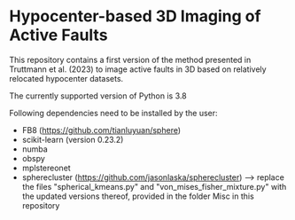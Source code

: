 # Hypocenter-based 3D Imaging of Active Faults

This repository contains a first version of the method presented in Truttmann et al. (2023) to image active faults in 3D based on relatively relocated hypocenter datasets.

The currently supported version of Python is 3.8

Following dependencies need to be installed by the user:
- FB8 (https://github.com/tianluyuan/sphere)
- scikit-learn (version 0.23.2)
- numba
- obspy
- mplstereonet
- spherecluster (https://github.com/jasonlaska/spherecluster)
    --> replace the files "spherical_kmeans.py" and "von_mises_fisher_mixture.py" with the updated versions thereof, provided in the folder Misc in this repository
